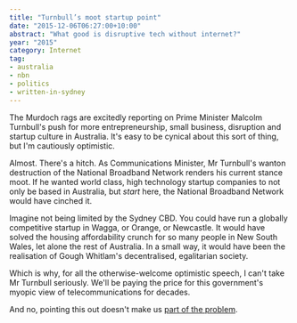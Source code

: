```yaml
---
title: "Turnbull’s moot startup point"
date: "2015-12-06T06:27:00+10:00"
abstract: "What good is disruptive tech without internet?"
year: "2015"
category: Internet
tag:
- australia
- nbn
- politics
- written-in-sydney
---
```

The Murdoch rags are excitedly reporting on Prime Minister Malcolm Turnbull's push for more entrepreneurship, small business, disruption and startup culture in Australia. It's easy to be cynical about this sort of thing, but I'm cautiously optimistic.

Almost. There's a hitch. As Communications Minister, Mr Turnbull's wanton destruction of the National Broadband Network renders his current stance moot. If he wanted world class, high technology startup companies to not only be based in Australia, but *start* here, the National Broadband Network would have cinched it.

Imagine not being limited by the Sydney CBD. You could have run a globally competitive startup in Wagga, or Orange, or Newcastle. It would have solved the housing affordability crunch for so many people in New South Wales, let alone the rest of Australia. In a small way, it would have been the realisation of Gough Whitlam's decentralised, egalitarian society.

Which is why, for all the otherwise-welcome optimistic speech, I can't take Mr Turnbull seriously. We'll be paying the price for this government's myopic view of telecommunications for decades.

And no, pointing this out doesn't make us [part of the problem](https://rubenerd.com/not-part-of-the-problem-if-you-criticise-fttn/).

